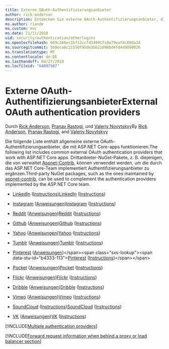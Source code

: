 ```yaml
---
title: Externe OAuth-Authentifizierungsanbieter
author: rick-anderson
description: Entdecken Sie externe OAuth-Authentifizierungsanbieter, die mit ASP.NET Core-apps funktionieren.
ms.author: riande
ms.custom: mvc
ms.date: 11/11/2018
uid: security/authentication/otherlogins
ms.openlocfilehash: b69c366ec1bf12ccf434991fc8a79eaf8c09da3d
ms.sourcegitcommit: 5b0eca8c21550f95de3bb21096bd4fd4d9098026
ms.translationtype: MT
ms.contentlocale: de-DE
ms.lasthandoff: 04/27/2019
ms.locfileid: "64897507"
---
```

# <a name="external-oauth-authentication-providers"></a><span data-ttu-id="b4333-103">Externe OAuth-Authentifizierungsanbieter</span><span class="sxs-lookup"><span data-stu-id="b4333-103">External OAuth authentication providers</span></span>

<span data-ttu-id="b4333-104">Durch [Rick Anderson](https://twitter.com/RickAndMSFT), [Pranav Rastogi](https://github.com/rustd), und [Valeriy Novytskyy](https://github.com/01binary)</span><span class="sxs-lookup"><span data-stu-id="b4333-104">By [Rick Anderson](https://twitter.com/RickAndMSFT), [Pranav Rastogi](https://github.com/rustd), and [Valeriy Novytskyy](https://github.com/01binary)</span></span>

<span data-ttu-id="b4333-105">Die folgende Liste enthält allgemeine externe OAuth-Authentifizierungsanbieter, die mit ASP.NET Core-apps funktionieren.</span><span class="sxs-lookup"><span data-stu-id="b4333-105">The following list includes common external OAuth authentication providers that work with ASP.NET Core apps.</span></span> <span data-ttu-id="b4333-106">Drittanbieter-NuGet-Pakete, z. B. diejenigen, die von verwaltet [Aspnet-Contrib](https://www.nuget.org/packages?q=owners%3Aaspnet-contrib+title%3AOAuth), können verwendet werden, um die durch das ASP.NET Core-Team implementiert Authentifizierungsanbieter zu ergänzen.</span><span class="sxs-lookup"><span data-stu-id="b4333-106">Third-party NuGet packages, such as the ones maintained by [aspnet-contrib](https://www.nuget.org/packages?q=owners%3Aaspnet-contrib+title%3AOAuth), can be used to complement the authentication providers implemented by the ASP.NET Core team.</span></span>

* <span data-ttu-id="b4333-107">[LinkedIn](https://www.linkedin.com/developer/apps) ([Instructions](https://developer.linkedin.com/docs/oauth2))</span><span class="sxs-lookup"><span data-stu-id="b4333-107">[LinkedIn](https://www.linkedin.com/developer/apps) ([Instructions](https://developer.linkedin.com/docs/oauth2))</span></span>

* <span data-ttu-id="b4333-108">[Instagram](https://www.instagram.com/developer/register/) ([Anweisungen](https://www.instagram.com/developer/authentication/))</span><span class="sxs-lookup"><span data-stu-id="b4333-108">[Instagram](https://www.instagram.com/developer/register/) ([Instructions](https://www.instagram.com/developer/authentication/))</span></span>

* <span data-ttu-id="b4333-109">[Reddit](https://www.reddit.com/login?dest=https%3A%2F%2Fwww.reddit.com%2Fprefs%2Fapps) ([Anweisungen](https://github.com/reddit/reddit/wiki/OAuth2-Quick-Start-Example))</span><span class="sxs-lookup"><span data-stu-id="b4333-109">[Reddit](https://www.reddit.com/login?dest=https%3A%2F%2Fwww.reddit.com%2Fprefs%2Fapps) ([Instructions](https://github.com/reddit/reddit/wiki/OAuth2-Quick-Start-Example))</span></span>

* <span data-ttu-id="b4333-110">[Github](https://github.com/login?return_to=https%3A%2F%2Fgithub.com%2Fsettings%2Fapplications%2Fnew) ([Anweisungen](https://developer.github.com/v3/oauth/))</span><span class="sxs-lookup"><span data-stu-id="b4333-110">[Github](https://github.com/login?return_to=https%3A%2F%2Fgithub.com%2Fsettings%2Fapplications%2Fnew) ([Instructions](https://developer.github.com/v3/oauth/))</span></span>

* <span data-ttu-id="b4333-111">[Yahoo](https://login.yahoo.com/config/login?src=devnet&.done=http%3A%2F%2Fdeveloper.yahoo.com%2Fapps%2Fcreate%2F) ([Anweisungen](https://developer.yahoo.com/bbauth/user.html))</span><span class="sxs-lookup"><span data-stu-id="b4333-111">[Yahoo](https://login.yahoo.com/config/login?src=devnet&.done=http%3A%2F%2Fdeveloper.yahoo.com%2Fapps%2Fcreate%2F) ([Instructions](https://developer.yahoo.com/bbauth/user.html))</span></span>

* <span data-ttu-id="b4333-112">[Tumblr](https://www.tumblr.com/oauth/apps) ([Anweisungen](https://www.tumblr.com/docs/api/v2#auth))</span><span class="sxs-lookup"><span data-stu-id="b4333-112">[Tumblr](https://www.tumblr.com/oauth/apps) ([Instructions](https://www.tumblr.com/docs/api/v2#auth))</span></span>

* <span data-ttu-id="b4333-113">[Pinterest](https://www.pinterest.com/login/?next=http%3A%2F%2Fdevsite%2Fapps%2F) ([Anweisungen](https://developers.pinterest.com/docs/api/overview/?))</span><span class="sxs-lookup"><span data-stu-id="b4333-113">[Pinterest](https://www.pinterest.com/login/?next=http%3A%2F%2Fdevsite%2Fapps%2F) ([Instructions](https://developers.pinterest.com/docs/api/overview/?))</span></span>

* <span data-ttu-id="b4333-114">[Pocket](https://getpocket.com/developer/apps/new) ([Anweisungen](https://getpocket.com/developer/docs/authentication))</span><span class="sxs-lookup"><span data-stu-id="b4333-114">[Pocket](https://getpocket.com/developer/apps/new) ([Instructions](https://getpocket.com/developer/docs/authentication))</span></span>

* <span data-ttu-id="b4333-115">[Flickr](https://www.flickr.com/services/apps/create) ([Anweisungen](https://www.flickr.com/services/api/auth.oauth.html))</span><span class="sxs-lookup"><span data-stu-id="b4333-115">[Flickr](https://www.flickr.com/services/apps/create) ([Instructions](https://www.flickr.com/services/api/auth.oauth.html))</span></span>

* <span data-ttu-id="b4333-116">[Dribble](https://dribbble.com/signup) ([Anweisungen](http://developer.dribbble.com/v1/oauth/))</span><span class="sxs-lookup"><span data-stu-id="b4333-116">[Dribble](https://dribbble.com/signup) ([Instructions](http://developer.dribbble.com/v1/oauth/))</span></span>

* <span data-ttu-id="b4333-117">[Vimeo](https://vimeo.com/join) ([Anweisungen](https://developer.vimeo.com/api/authentication))</span><span class="sxs-lookup"><span data-stu-id="b4333-117">[Vimeo](https://vimeo.com/join) ([Instructions](https://developer.vimeo.com/api/authentication))</span></span>

* <span data-ttu-id="b4333-118">[SoundCloud](https://soundcloud.com/you/apps/new) ([Instructions](https://developers.soundcloud.com/blog/we-love-oauth-2))</span><span class="sxs-lookup"><span data-stu-id="b4333-118">[SoundCloud](https://soundcloud.com/you/apps/new) ([Instructions](https://developers.soundcloud.com/blog/we-love-oauth-2))</span></span>

* <span data-ttu-id="b4333-119">[VK](https://vk.com/apps?act=manage) ([Anweisungen](https://vk.com/pages?oid=-17680044&p=Authorizing_Sites))</span><span class="sxs-lookup"><span data-stu-id="b4333-119">[VK](https://vk.com/apps?act=manage) ([Instructions](https://vk.com/pages?oid=-17680044&p=Authorizing_Sites))</span></span>

[!INCLUDE[Multiple authentication providers](includes/chain-auth-providers.md)]

[!INCLUDE[Forward request information when behind a proxy or load balancer section](includes/forwarded-headers-middleware.md)]
